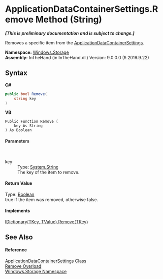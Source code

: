 # ApplicationDataContainerSettings.Remove Method (String)
 _**\[This is preliminary documentation and is subject to change.\]**_

Removes a specific item from the <a href="T_Windows_Storage_ApplicationDataContainerSettings">ApplicationDataContainerSettings</a>.

**Namespace:**&nbsp;<a href="N_Windows_Storage">Windows.Storage</a><br />**Assembly:**&nbsp;InTheHand (in InTheHand.dll) Version: 9.0.0.0 (9.2016.9.22)

## Syntax

**C#**<br />
``` C#
public bool Remove(
	string key
)
```

**VB**<br />
``` VB
Public Function Remove ( 
	key As String
) As Boolean
```


#### Parameters
&nbsp;<dl><dt>key</dt><dd>Type: <a href="http://msdn2.microsoft.com/en-us/library/s1wwdcbf" target="_blank">System.String</a><br />The key of the item to remove.</dd></dl>

#### Return Value
Type: <a href="http://msdn2.microsoft.com/en-us/library/a28wyd50" target="_blank">Boolean</a><br />true if the item was removed, otherwise false.

#### Implements
<a href="http://msdn2.microsoft.com/en-us/library/k8s489f0" target="_blank">IDictionary(TKey, TValue).Remove(TKey)</a><br />

## See Also


#### Reference
<a href="T_Windows_Storage_ApplicationDataContainerSettings">ApplicationDataContainerSettings Class</a><br /><a href="Overload_Windows_Storage_ApplicationDataContainerSettings_Remove">Remove Overload</a><br /><a href="N_Windows_Storage">Windows.Storage Namespace</a><br />
